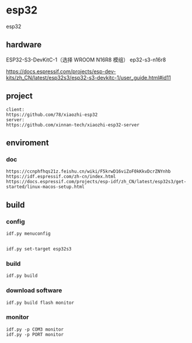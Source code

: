 # esp32
esp32


## hardware

ESP32-S3-DevKitC-1（选择 WROOM N16R8 模组）
ep32-s3-n16r8

https://docs.espressif.com/projects/esp-dev-kits/zh_CN/latest/esp32s3/esp32-s3-devkitc-1/user_guide.html#id11

## project

```
client:
https://github.com/78/xiaozhi-esp32
server:
https://github.com/xinnan-tech/xiaozhi-esp32-server
```


## enviroment

### doc

```
https://ccnphfhqs21z.feishu.cn/wiki/F5krwD16viZoF0kKkvDcrZNYnhb
https://idf.espressif.com/zh-cn/index.html
https://docs.espressif.com/projects/esp-idf/zh_CN/latest/esp32s3/get-started/linux-macos-setup.html
```


## build

### config 

```
idf.py menuconfig
```

```

idf.py set-target esp32s3
```

### build

```
idf.py build
```

### download software

```
idf.py build flash monitor
```

### monitor 
```
idf.py -p COM3 monitor
idf.py -p PORT monitor
```